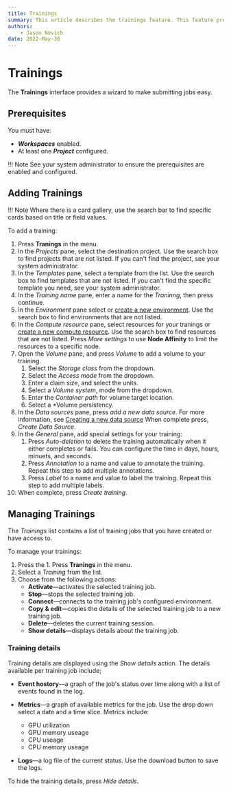 ```yaml
---
title: Trainings
summary: This article describes the trainings feature. This feature provides a wizard like experience to submit training jobs.
authors:
    - Jason Novich
date: 2022-May-30
---
```

# Trainings

The **Trainings** interface provides a wizard to make submitting jobs easy.

## Prerequisites

You must have:

* ***Workspaces*** enabled.
* At least one ***Project*** configured.

!!! Note
    See your system administrator to ensure the prerequisites are enabled and configured.

## Adding Trainings

!!! Note
    Where there is a card gallery, use the search bar to find specific cards based on title or field values.

To add a training:

1. Press **Tranings** in the menu.
2. In the *Projects* pane, select the destination project. Use the search box to find projects that are not listed. If you can't find the project, see your system administrator.
3. In the *Templates* pane, select a template from the list. Use the search box to find templates that are not listed. If you can't find the specific template you need, see your system administrator.
4. In the *Training name* pane, enter a name for the *Traninng*, then press continue.
5. In the *Environment* pane select or [create a new environment](workspaces/create/create-env.md). Use the search box to find environments that are not listed.
6. In the *Compute resource* pane, select resources for your tranings or [create a new compute resource](workspaces/create/create-compute.md). Use the search box to find resources that are not listed. Press *More settings* to use **Node Affinity** to limit the resources to a specific node.
7. Open the *Volume* pane, and press *Volume* to add a volume to your training.
   1. Select the *Storage class* from the dropdown.
   2. Select the *Access mode* from the dropdown.
   3. Enter a claim size, and select the units.
   4. Select a *Volume system*, mode from the dropdown.
   5. Enter the *Container path* for volume target location.
   6. Select a *Volume persistency.
8. In the *Data sources* pane, press *add a new data source*. For more information, see [Creating a new data source](workspaces/create/create-ds.md) When complete press, *Create Data Source*.
9. In the *General* pane, add special settings for your training:
   1. Press *Auto-deletion* to delete the training automatically when it either completes or fails. You can configure the time in days, hours, minuets, and seconds.
   2. Press *Annotation* to a name and value to annotate the training. Repeat this step to add multiple annotations.
   3. Press *Label* to a name and value to label the training. Repeat this step to add multiple labels.
10. When complete, press *Create training*.

## Managing Trainings

The *Trainings* list contains a list of training jobs that you have created or have access to.

To manage your trainings:

1. Press the 1. Press **Tranings** in the menu.
2. Select a *Training* from the list.
3. Choose from the following actions:
    * **Activate**&mdash;activates the selected training job.
    * **Stop**&mdash;stops the selected training job.
    * **Connect**&mdash;connects to the training job's configured environment.
    * **Copy & edit**&mdash;copies the details of the selected training job to a new training job.
    * **Delete**&mdash;deletes the current training session.
    * **Show details**&mdash;displays details about the training job.

### Training details

Training details are displayed using the *Show details* action. The details available per training job include;

* **Event hostory**&mdash;a graph of the job's status over time along with a list of events found in the log.
* **Metrics**&mdash;a graph of available metrics for the job. Use the drop down select a date and a time slice. Metrics include:

    * GPU utilization
    * GPU memory useage
    * CPU useage
    * CPU memory useage

* **Logs**&mdash;a log file of the current status. Use the download button to save the logs.

To hide the training details, press *Hide details*.
